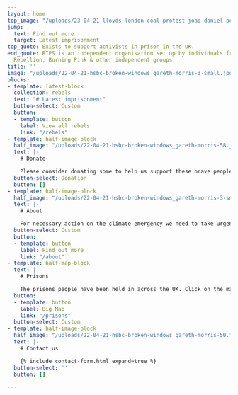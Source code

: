 ```yaml
---
layout: home
top_image: "/uploads/23-04-21-lloyds-london-coal-protest-joao-daniel-pereira-dsf7919.jpg"
jump:
  text: Find out more
  target: Latest imprisonment
top_quote: Exists to support activists in prison in the UK.
end_quote: RIPS is an independent organisation set up by individuals from Extinction
  Rebellion, Burning Pink & other independent groups.
title: ''
image: "/uploads/22-04-21-hsbc-broken-windows_gareth-morris-3-small.jpg"
blocks:
- template: latest-block
  collection: rebels
  text: "# Latest imprisonment"
  button-select: Custom
  button:
  - template: button
    label: View all rebels
    link: "/rebels"
- template: half-image-block
  half_image: "/uploads/22-04-21-hsbc-broken-windows_gareth-morris-58.jpg"
  text: |-
    # Donate

    Please consider donating some to help us support these brave people. Find out more about [how we spend the money](/donate).
  button-select: Donation
  button: []
- template: half-image-block
  half_image: "/uploads/22-04-21-hsbc-broken-windows_gareth-morris-3-small.jpg"
  text: |-
    # About

    For necessary action on the climate emergency we need to take urgent, radical, direct action. As the government continues to fight us, more and more people will be held on remand - in prison - before they get a trial. Rebels in Prison Support exists to support activists wanting to take that next step of action.
  button-select: Custom
  button:
  - template: button
    label: Find out more
    link: "/about"
- template: half-map-block
  text: |-
    # Prisons

    The prisons people have been held in across the UK. Click on the markers to see who is there now.
  button:
  - template: button
    label: Big Map
    link: "/prisons"
  button-select: Custom
- template: half-image-block
  half_image: "/uploads/22-04-21-hsbc-broken-windows_gareth-morris-50.jpg"
  text: |-
    # Contact us

    {% include contact-form.html expand=true %}
  button-select: ''
  button: []

---
```

